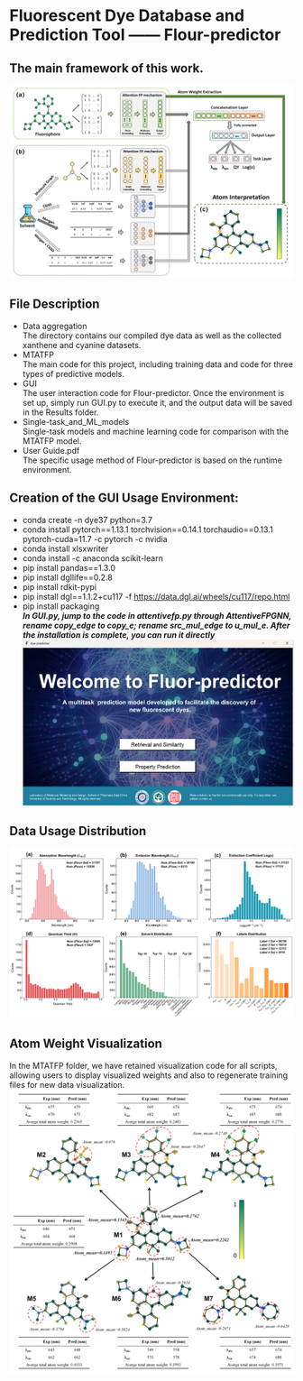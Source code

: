 # Fluorescent Dye Database and Prediction Tool —— Flour-predictor
## The main framework of this work.
![image](https://github.com/17855461143/flour_pred/blob/main/figures/2.png?raw=true)

## File Description
* Data aggregation  
  The directory contains our compiled dye data as well as the collected xanthene  and cyanine datasets.
* MTATFP  
  The main code for this project, including training data and code for three types of predictive models.
* GUI  
  The user interaction code for Flour-predictor. Once the environment is set up, simply run GUI.py to execute it, and the output data will be saved in the Results folder.
* Single-task_and_ML_models  
  Single-task models and machine learning code for comparison with the MTATFP model.
* User Guide.pdf  
  The specific usage method of Flour-predictor is based on the runtime environment.

## Creation of the GUI Usage Environment:
* conda create -n dye37 python=3.7
* conda install pytorch==1.13.1 torchvision==0.14.1 torchaudio==0.13.1 pytorch-cuda=11.7 -c pytorch -c nvidia
* conda install xlsxwriter
* conda install -c anaconda scikit-learn
* pip install pandas==1.3.0
* pip install dgllife==0.2.8
* pip install rdkit-pypi
* pip install dgl==1.1.2+cu117 -f https://data.dgl.ai/wheels/cu117/repo.html
* pip install packaging  
___In GUI.py, jump to the code in attentivefp.py through AttentiveFPGNN, rename copy_edge to copy_e; rename src_mul_edge to u_mul_e. After the installation is complete, you can run it directly___
![image](https://github.com/17855461143/flour_pred/blob/main/figures/1.png?raw=true)

## Data Usage Distribution
![image](https://github.com/17855461143/flour_pred/blob/main/figures/3.png?raw=true)

## Atom Weight Visualization
In the MTATFP folder, we have retained visualization code for all scripts, allowing users to display visualized weights and also to regenerate training files for new data visualization.
![image](https://github.com/17855461143/flour_pred/blob/main/figures/4.png?raw=true)
